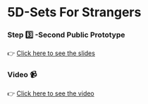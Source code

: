 # 5D-Sets For Strangers

### Step :three: -Second Public Prototype

:point_right: [Click here to see the slides](https://drive.google.com/open?id=0B0F2hYIJEInzNXZQem9HclhBSU9aX2RTUEJSSEhOTnhpX3pJ)

### Video :video_camera:

:point_right: [Click here to see the video](https://youtu.be/ZHO4VDuILcw)
